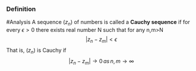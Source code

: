 ### Definition
#Analysis 
A sequence ($z_n$) of numbers is called a **Cauchy sequence** if for every $\epsilon>0$ there exists real number N such that for any n,m>N
$$|z_n-z_m|<\epsilon$$
That is, ($z_n$) is Cauchy if
$$|z_n-z_m|\rightarrow0\, as\,n,m\rightarrow\infty$$
